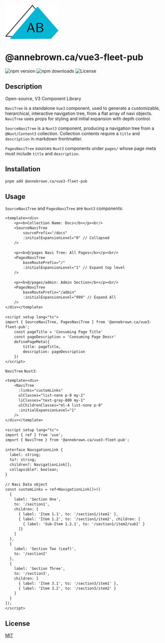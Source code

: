 ![Logo](./src/assets/images/logo.png)

# @annebrown.ca/vue3-fleet-pub

![npm version](https://img.shields.io/npm/v/@annebrown.ca/vue3-fleet-pub.svg)
![npm downloads](https://img.shields.io/npm/dm/@annebrown.ca/vue3-fleet-pub.svg)
![License](https://img.shields.io/npm/l/@annebrown.ca/vue3-fleet-pub.svg)

## Description

Open-source, V3 Component Library

`NaviTree` is a standalone `Vue3` component, used to generate a customizable, hierarchical, interactive navigation tree, from a flat array of navi objects. `NaviTree` uses props for styling and initial expansion with depth control.

`SourceNaviTree` is a `Nuxt3` component, producing a navigation tree from a `@Nuxt/Content3` collection.  Collection contents require a `title` and `description` in markdown frontmatter.

`PagesNaviTree` sources `Nuxt3` components under `pages/` whose page meta must include `title` and `description`.

## Installation

```bash
pnpm add @annebrown.ca/vue3-fleet-pub
```

## Usage

`SourceNaviTree` and `PagesNaviTree` are `Nuxt3` components:

```vue
<template><div>
    <p><b>Collection Name: Docs</b></p><br/>
    <SourceNaviTree 
        sourcePrefix="/docs"
        :initialExpansionLevel="0" // Collapsed
    />

    <p><b>@/pages Navi Tree: All Pages</b></p><br/>
    <PagesNaviTree
        baseRoutePrefix="/"
        :initialExpansionLevel="1" // Expand top level
    />

    <p><b>@/pages/admin: Admin Section</b></p><br/>
    <PagesNaviTree
        baseRoutePrefix="/admin"
        :initialExpansionLevel="999" // Expand All
    />
</div></template>

<script setup lang="ts">
import { SourceNaviTree, PagesNaviTree } from '@annebrown.ca/vue3-fleet-pub'; 
    const pageTitle = 'Consuming Page Title'
    const pageDescription = 'Consuming Page Descr'
    definePageMeta({ 
        title: pageTitle, 
        description: pageDescription
    })
</script>
```

`NaviTree` `Nuxt3`:

```vue
<template><div>
    <NaviTree 
      :links="customLinks"
      ulClasses="list-none p-0 my-2"
      liClasses="text-gray-800 my-1"
      ulChildrenClasses="ml-4 list-none p-0"
      :initialExpansionLevel="1"
    />
</div></template>

<script setup lang="ts">
import { ref } from 'vue';
import { NaviTree } from '@annebrown.ca/vue3-fleet-pub'; 

interface NavigationLink {
  label: string;
  to?: string;
  children?: NavigationLink[];
  collapsible?: boolean;
}

// Navi Data object
const customLinks = ref<NavigationLink[]>([
  {
    label: 'Section One',
    to: '/section1',
    children: [
      { label: 'Item 1.1', to: '/section1/item1' },
      { label: 'Item 1.2', to: '/section1/item2', children: [
        { label: 'Sub-Item 1.2.1', to: '/section1/item2/sub1' }
      ]}
    ]
  },
  {
    label: 'Section Two (Leaf)',
    to: '/section2'
  },
  {
    label: 'Section Three',
    to: '/section3',
    children: [
      { label: 'Item 3.1', to: '/section3/item1' },
      { label: 'Item 3.2', to: '/section3/item2' }
    ]
  }
]);
</script>
```

## License

[MIT](./LICENSE)

